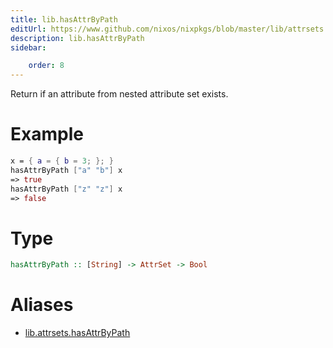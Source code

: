 ```yaml
---
title: lib.hasAttrByPath
editUrl: https://www.github.com/nixos/nixpkgs/blob/master/lib/attrsets.nix#L71C5
description: lib.hasAttrByPath
sidebar:

    order: 8
---
```


Return if an attribute from nested attribute set exists.

# Example

```nix
x = { a = { b = 3; }; }
hasAttrByPath ["a" "b"] x
=> true
hasAttrByPath ["z" "z"] x
=> false
```

# Type

```haskell
hasAttrByPath :: [String] -> AttrSet -> Bool
```


# Aliases

- [lib.attrsets.hasAttrByPath](reference/lib/attrsets/lib-attrsets-hasAttrByPath)


